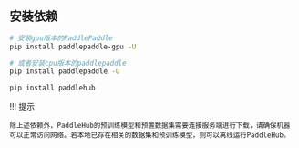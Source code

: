 ## 安装依赖

```sh
# 安装gpu版本的PaddlePaddle
pip install paddlepaddle-gpu -U

# 或者安装cpu版本的paddlepaddle
pip install paddlepaddle -U
```

```sh
pip install paddlehub
```

!!! 提示

    除上述依赖外，PaddleHub的预训练模型和预置数据集需要连接服务端进行下载，请确保机器可以正常访问网络。若本地已存在相关的数据集和预训练模型，则可以离线运行PaddleHub。
